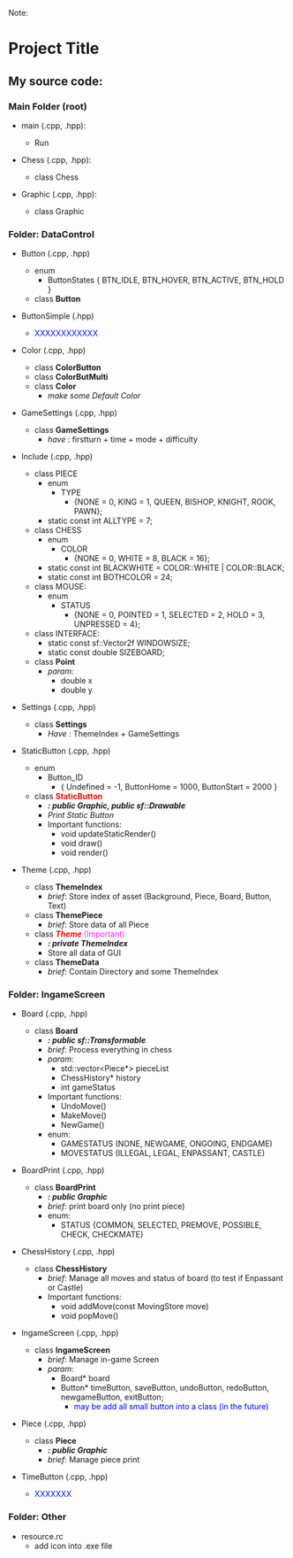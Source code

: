Note:
  

# Project Title

  

## My source code:

  

### Main Folder (root)

- main (.cpp, .hpp):
	- Run

- Chess (.cpp, .hpp):
	- class Chess

- Graphic (.cpp, .hpp):
	- class Graphic

### Folder: DataControl

- Button (.cpp, .hpp)
	- enum
		- ButtonStates { BTN_IDLE, BTN_HOVER, BTN_ACTIVE, BTN_HOLD }
	- class **Button**

- ButtonSimple (.hpp) 
	- <span style = "Color: rgb(2, 20, 250)"> XXXXXXXXXXXX </span>

- Color (.cpp, .hpp)
	- class **ColorButton**
	- class **ColorButMulti**
	- class **Color**
		- *make some Default Color*

- GameSettings (.cpp, .hpp)
	- class **GameSettings**
		- *have* : firstturn +  time + mode + difficulty

- Include (.cpp, .hpp)
	- class PIECE
		- enum 
			- TYPE
				- {NONE = 0, KING = 1, QUEEN, BISHOP, KNIGHT, ROOK, PAWN};
		- static const int ALLTYPE = 7;
	- class CHESS
		- enum 
			- COLOR
				- {NONE = 0, WHITE = 8, BLACK = 16};
		- static const int BLACKWHITE = COLOR::WHITE | COLOR::BLACK;
		- static const int BOTHCOLOR = 24;
	- class MOUSE:
		- enum 
			- STATUS
				- {NONE = 0, POINTED = 1, SELECTED = 2, HOLD = 3, UNPRESSED = 4};
	- class INTERFACE:
		- static const sf::Vector2f WINDOWSIZE;
		- static const double SIZEBOARD;
	- class **Point**
		- *param*: 
			- double x
			- double y
- Settings (.cpp, .hpp)
	- class **Settings**
		- *Have* : ThemeIndex + GameSettings

- StaticButton (.cpp, .hpp)
	- enum 
		- Button_ID
			- { Undefined = -1, ButtonHome = 1000, ButtonStart = 2000 }
	- class **<span style = "color: red"> StaticButton</span>**
		- ***: public Graphic, public sf::Drawable***
		- $Print\ Static\ Button$
		- Important functions:
			- void updateStaticRender()
			- void draw()
			- void render()

- Theme (.cpp, .hpp)
	- class **ThemeIndex**
		- *brief*: Store index of asset (Background, Piece, Board, Button, Text)
	- class **ThemePiece**
		- *brief*: Store data of all Piece
	- class ***<span style="color: red;">Theme</span>*** <span style="color: rgb(244, 28, 255);"> (Important)</span>
		- ***: private ThemeIndex***
		- Store all data of GUI
	- class **ThemeData**
		- *brief*: Contain Directory and some ThemeIndex

### Folder: IngameScreen

- Board (.cpp, .hpp)
	- class **Board**
		- ***: public sf::Transformable***
		- *brief*: Process everything in chess
		- *param*:
			- std::vector<Piece*> pieceList
			- ChessHistory* history
			- int gameStatus
		- Important functions:
			- UndoMove()
			- MakeMove()
			- NewGame()
		- enum:
			- GAMESTATUS (NONE, NEWGAME, ONGOING, ENDGAME)
			- MOVESTATUS (ILLEGAL, LEGAL, ENPASSANT, CASTLE)

- BoardPrint (.cpp, .hpp)
	- class **BoardPrint**
		- ***: public Graphic***
		- *brief*: print board only (no print piece)
		- enum:
			- STATUS {COMMON, SELECTED, PREMOVE, POSSIBLE, CHECK, CHECKMATE}

- ChessHistory (.cpp, .hpp)
	- class **ChessHistory**
		- *brief*: Manage all moves and status of board (to test if Enpassant or Castle)
		- Important functions:
			- void addMove(const MovingStore move)
			- void popMove()

- IngameScreen (.cpp, .hpp)
	- class **IngameScreen**
		- *brief*: Manage in-game Screen
		- *param*:
			- Board* board
			- Button* timeButton, saveButton, undoButton, redoButton, newgameButton, exitButton;
				- <span style = "color: blue">may be add all small button into a class (in the future)</span>

- Piece (.cpp, .hpp)
	- class **Piece**
		- ***: public Graphic***
		- *brief*: Manage piece print

- TimeButton (.cpp, .hpp)
	- <span style = "color: rgb(2, 20,250)"> XXXXXXX </span>

  

### Folder: Other

- resource.rc
	- add icon into .exe file
<!-- 
- '+': complete good
- '*': complete apart
- '-': complete a few
- ' ': haven't done
- '?': unknown

struct Chess;
+   struct ColorButton, ColorButMulti;
+   struct Theme;
*?  struct Settings;
+       struct Theme;
+           * theme for piece
+           * theme for board
+           * theme for background
+           * theme for text
+           * theme for button
-           * theme for analysis ????
+?       struct GameSettings;
            int turn;
            int time;
            int mode;
            int difficulty;
-       struct PlayerSettings; ?????
            int name;
-   struct Chess;
        bool isStart;
        int gameStatus; // 0: playing, 1: white win, 2: black win, 3: draw

+*-      struct Piece();
            int mousestatus; // 0: none, 1: pointed, 2: selected, 3: hold, 4: unpressed
            // int colorID;

            int ifMoveLegal();
            int ifCheck();
            bool ifCheckMate();

            struct King();
            struct Queen();
            struct Rook();
            struct Knight();
            struct Bishop();
            struct Pawn();
+*      struct Board();
            vector<vector<Piece>> piece(8, vector<Piece>(8));
            ifMoveLegal();
            MakeMove(int, int, int, int); //x, y -> x', y'
            int gameStatus;
            int colorID;
        struct Player(); // Human / computer
            int isHuman;
            int color;
            int time;
            int name;
        int mode;
        void UploadMode();
            -> Popular
                -> PvE
                -> PvP
                -> PEvE ?
            -> Custom
                -> piece handicap (chap quan)
                -> time handicap (chap thoi gian)
                -> Puzzle
                -> Analysis + Learn ??

    struct UserDetail;
        int name;
        int password;
        int email;
        struct PlayerStatistics; /// only save for games in General mode
            int win;
            int lose;
            int draw;
            int total;
            int -> struct GameHistory();
        int -> struct GameSettings();
        int -> struct PlayerSettings();

    struct AI_Stishfock();
        int difficulty;
        int color;
        int time;
        int name;
        int -> struct Analysis();
        int -> move Suggestion();

    // struct GameHistory();
    //     struct Move();
    //         struct Piece();
    //         struct Square();
    //         struct Player();
    //     struct Turn();
    //         struct Move();
    //         struct Player();
    //     struct Game();
    //         struct Turn();
    //         struct Player();
    //         struct Board();
    //         struct GameSettings();
    //         struct GameHistory();
    //         struct PlayerSettings();
    struct Action();
        struct Save();
        struct Load();
            void LoadGameFromText();
            void LoadGameFromBinary(); /// use for see/continue game history
        struct Restart();
        struct Undo();
        struct Redo();
        struct Exit();
    int Role (= Admin, Player);
    void FrontEnd (= GUI, CLI);
    void BackEnd (= AI, Human);
    void BacktoFront();
*/ -->